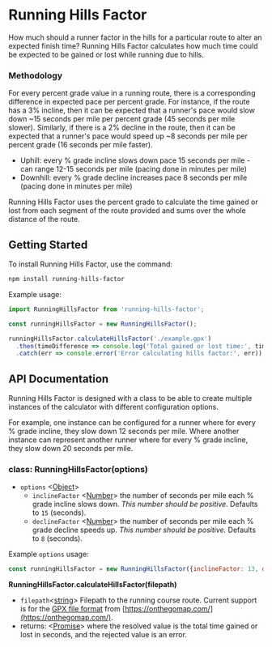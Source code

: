 # Running Hills Factor

How much should a runner factor in the hills for a particular route to alter an expected finish time? Running Hills Factor calculates how much time could be expected to be gained or lost while running due to hills.

### Methodology

For every percent grade value in a running route, there is a corresponding difference in expected pace per percent grade. For instance, if the route has a 3% incline, then it can be expected that a runner's pace would slow down ~15 seconds per mile per percent grade (45 seconds per mile slower). Similarly, if there is a 2% decline in the route, then it can be expected that a runner's pace would speed up ~8 seconds per mile per percent grade (16 seconds per mile faster).

* Uphill: every % grade incline slows down pace 15 seconds per mile - can range 12-15 seconds per mile (pacing done in minutes per mile)
* Downhill: every % grade decline increases pace 8 seconds per mile (pacing done in minutes per mile)

Running Hills Factor uses the percent grade to calculate the time gained or lost from each segment of the route provided and sums over the whole distance of the route.

## Getting Started

To install Running Hills Factor, use the command:

```bash
npm install running-hills-factor
```

Example usage:

```js
import RunningHillsFactor from 'running-hills-factor';

const runningHillsFactor = new RunningHillsFactor();

runningHillsFactor.calculateHillsFactor('./example.gpx')
  .then(timeDifference => console.log('Total gained or lost time:', timeDifference))
  .catch(err => console.error('Error calculating hills factor:', err));
```

## API Documentation

Running Hills Factor is designed with a class to be able to create multiple instances of the calculator with different configuration options.

For example, one instance can be configured for a runner where for every % grade incline, they slow down 12 seconds per mile. Where another instance can represent another runner where for every % grade incline, they slow down 20 seconds per mile.

### class: RunningHillsFactor(options)

* `options` <[Object](https://developer.mozilla.org/en-US/docs/Web/JavaScript/Reference/Global_Objects/Object)>
  - `inclineFactor` <[Number](https://developer.mozilla.org/en-US/docs/Web/JavaScript/Data_structures#number_type)> the number of seconds per mile each % grade incline slows down. _This number should be positive._ Defaults to `15` (seconds).
  - `declineFactor` <[Number](https://developer.mozilla.org/en-US/docs/Web/JavaScript/Data_structures#number_type)> the number of seconds per mile each % grade decline speeds up. _This number should be positive._ Defaults to `8` (seconds).

Example `options` usage:

```js
const runningHillsFactor = new RunningHillsFactor({inclineFactor: 13, declineFactor: 7});
```

**RunningHillsFactor.calculateHillsFactor(filepath)**

* `filepath`<[string](https://developer.mozilla.org/en-US/docs/Web/JavaScript/Data_structures#string_type)> Filepath to the running course route. Current support is for the [GPX file format](https://en.wikipedia.org/wiki/GPS_Exchange_Format) from [https://onthegomap.com/](https://onthegomap.com/).
* returns: <[Promise](https://developer.mozilla.org/en-US/docs/Web/JavaScript/Reference/Global_Objects/Promise)> where the resolved value is the total time gained or lost in seconds, and the rejected value is an error.
